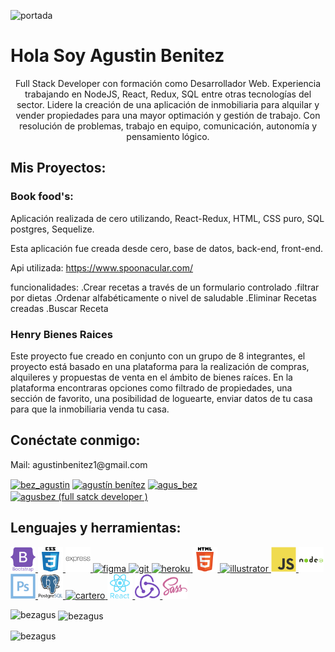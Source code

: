 ![portada](https://i.pinimg.com/originals/2f/f4/28/2ff428006f3ade5f10beac69372062ab.gif)

<h1>Hola Soy Agustin Benitez</h1>
  
<p align="center"> Full Stack Developer con formación como Desarrollador 
Web. Experiencia trabajando en NodeJS, React, Redux, 
SQL entre otras tecnologías del sector. Lidere la 
creación de una aplicación de inmobiliaria para alquilar 
y vender propiedades para una mayor optimación y 
gestión de trabajo. Con resolución de problemas, 
trabajo en equipo, comunicación, autonomía y 
pensamiento lógico.</p>



<h2 align="left">Mis Proyectos:</h2>

<h3>Book food's:</h3>
<p>Aplicación realizada de cero utilizando, React-Redux, HTML, CSS puro, SQL postgres, Sequelize.

Esta aplicación fue creada desde cero, base de datos, back-end, front-end.

Api utilizada: https://www.spoonacular.com/

funcionalidades:
            .Crear recetas a través de un formulario controlado
            .filtrar por dietas
            .Ordenar alfabéticamente o nivel de saludable 
            .Eliminar Recetas creadas
           .Buscar Receta</p>
           
 



<h3>Henry Bienes Raices</h3>
<p>Este proyecto fue creado en conjunto con un grupo de 8 integrantes, el proyecto está basado en una plataforma para la realización de compras, alquileres y propuestas de venta en el ámbito de bienes raíces.
En la plataforma encontraras opciones como filtrado de propiedades, una sección de favorito, una posibilidad de loguearte, enviar datos de tu casa para que la inmobiliaria venda tu casa.</p>




<h2 align="left">Conéctate conmigo:</h2><p align="left">
Mail: agustinbenitez1@gmail.com  
  
  
<a href="https://twitter.com/bez_agustin" target="blank"><img align="center" src="https://raw.githubusercontent.com/rahuldkjain/github-profile-readme-generator/master/src/images/icons/Social/twitter.svg" alt="bez_agustin" height="30" width="40" /></a>
  <a href="https://linkedin.com/in/agustin benítez" target="blank"><img align="center" src="https://raw.githubusercontent.com/rahuldkjain/github-profile-readme-generator/master/src/images/icons/Social/linked-in-alt.svg" alt="agustín benítez" height="30" width="40" /></a>
<a href="https://instagram.com/agus_bez" target="blank"><img align="center" src="https://raw.githubusercontent.com/rahuldkjain/github-profile-readme-generator/master/src/images/icons/Social/instagram.svg" alt="agus_bez" height="30" width="40" /></a>
<a href="https://www.youtube.com/c/agusbez (desarrollador de satck completo)" target="blank"><img align="center" src="https://raw.githubusercontent.com/rahuldkjain/github-profile-readme-generator/master/src/images/icons/Social/youtube.svg" alt="agusbez (full satck developer )" height="30" width="40" /></a></p>
<h2 align="left">Lenguajes y herramientas:</h2><p align="left">



<a href="https://getbootstrap.com" target="_blank" rel="noreferrer"> <img src="https://raw.githubusercontent.com/devicons/devicon/master/icons/bootstrap/bootstrap-plain-wordmark.svg" alt="bootstrap" width="40" height="40"/> </a> 
<a href="https://www.w3schools.com/css/" target="_blank" rel="noreferrer"> <img src="https://raw.githubusercontent.com/devicons/devicon/master/icons/css3/css3-original-wordmark.svg" alt="css3" width="40" height="40"/> </a> 
<a href="https://expressjs.com" target="_blank" rel="noreferrer"> <img src="https://raw.githubusercontent.com/devicons/devicon/master/icons/express/express-original-wordmark.svg" alt="express" width="40" height="40"/> </a>
<a href="https://www.figma.com/" target="_blank" rel="noreferrer"> <img src="https://www.vectorlogo.zone/logos/figma/figma-icon.svg" alt="figma" width="40" height="40"/> </a> 
<a href="https://git-scm.com/" target="_blank" rel="noreferrer"> <img src="https://www.vectorlogo.zone/logos/git-scm/git-scm-icon.svg" alt="git" width="40" height="40"/> </a> 
<a href="https://heroku.com" target="_blank" rel="noreferrer"> <img src="https://www.vectorlogo.zone/logos/heroku/heroku-icon.svg" alt="heroku" width="40" height="40"/> </a> 
<a href="https://www.w3.org/html/" target="_blank" rel="noreferrer"> <img src="https://raw.githubusercontent.com/devicons/devicon/master/icons/html5/html5-original-wordmark.svg" alt="html5" width="40" height="40"/> </a> 
<a href="https://www.adobe.com/in/products/illustrator.html" target="_blank" rel="noreferrer"> <img src="https://www.vectorlogo.zone/logos/adobe_illustrator/adobe_illustrator-icon.svg" alt="illustrator" width="40" height="40"/> </a> 
<a href="https://developer.mozilla.org/en-US/docs/Web/JavaScript" target="_blank" rel="noreferrer"> <img src="https://raw.githubusercontent.com/devicons/devicon/master/icons/javascript/javascript-original.svg" alt="javascript" width="40" height="40"/> </a> 
<a href="https://nodejs.org" target="_blank" rel="noreferrer"> <img src="https://raw.githubusercontent.com/devicons/devicon/master/icons/nodejs/nodejs-original-wordmark.svg" alt="nodejs" width="40" height="40"/> </a> 
<a href="https://www.photoshop.com/en" target="_blank" rel="noreferrer"> <img src="https://raw.githubusercontent.com/devicons/devicon/master/icons/photoshop/photoshop-line.svg" alt="photoshop" width="40" height="40"/> </a> 
<a href="https://www.postgresql.org" target="_blank" rel="noreferrer"> <img src="https://raw.githubusercontent.com/devicons/devicon/master/icons/postgresql/postgresql-original-wordmark.svg" alt="postgresql" width="40" height="40"/> </a> 
<a href="https://postman.com" target="_blank" rel="noreferrer"> <img src="https://www.vectorlogo.zone/logos/getpostman/getpostman-icon.svg" alt="cartero" width="40" height="40"/> </a> 
<a href="https://reactjs.org/" target="_blank" rel="noreferrer"> <img src="https://raw.githubusercontent.com/devicons/devicon/master/icons/react/react-original-wordmark.svg" alt="react" width="40" height="40"/> </a> 
<a href="https://redux.js.org" target="_blank" rel="noreferrer"> <img src="https://raw.githubusercontent.com/devicons/devicon/master/icons/redux/redux-original.svg" alt="redux" width="40" height="40"/> </a> 
<a href="https://sass-lang.com" target="_blank" rel="noreferrer"> <img src="https://raw.githubusercontent.com/devicons/devicon/master/icons/sass/sass-original.svg" alt="sass" width="40" height="40"/> </a> </p>

<p><img align="left" src="https://github-readme-stats.vercel.app/api/top-langs?username=bezagus&show_icons=true&locale=en&layout=compact" alt="bezagus" /></p>




<p>&nbsp;<img align="center" src="https://github-readme-stats.vercel.app/api?username=bezagus&show_icons=true&locale=en" alt="bezagus" /></p>



<p><img align="center" src="https://github-readme-streak-stats.herokuapp.com/?user=bezagus&" alt="bezagus" /></p>
